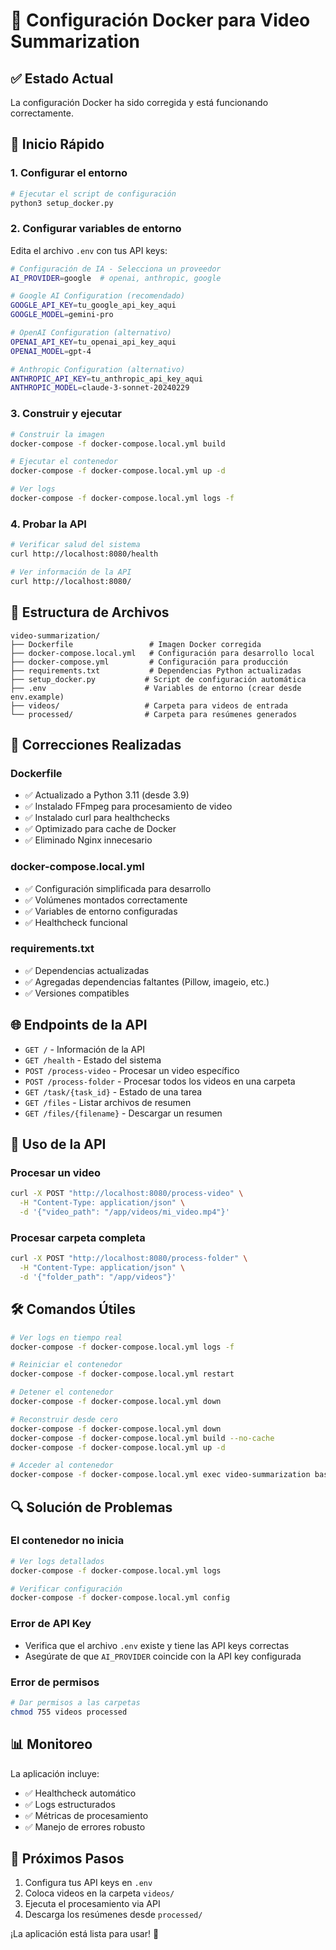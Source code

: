# 🐳 Configuración Docker para Video Summarization

## ✅ Estado Actual
La configuración Docker ha sido corregida y está funcionando correctamente.

## 🚀 Inicio Rápido

### 1. Configurar el entorno
```bash
# Ejecutar el script de configuración
python3 setup_docker.py
```

### 2. Configurar variables de entorno
Edita el archivo `.env` con tus API keys:
```bash
# Configuración de IA - Selecciona un proveedor
AI_PROVIDER=google  # openai, anthropic, google

# Google AI Configuration (recomendado)
GOOGLE_API_KEY=tu_google_api_key_aqui
GOOGLE_MODEL=gemini-pro

# OpenAI Configuration (alternativo)
OPENAI_API_KEY=tu_openai_api_key_aqui
OPENAI_MODEL=gpt-4

# Anthropic Configuration (alternativo)
ANTHROPIC_API_KEY=tu_anthropic_api_key_aqui
ANTHROPIC_MODEL=claude-3-sonnet-20240229
```

### 3. Construir y ejecutar
```bash
# Construir la imagen
docker-compose -f docker-compose.local.yml build

# Ejecutar el contenedor
docker-compose -f docker-compose.local.yml up -d

# Ver logs
docker-compose -f docker-compose.local.yml logs -f
```

### 4. Probar la API
```bash
# Verificar salud del sistema
curl http://localhost:8080/health

# Ver información de la API
curl http://localhost:8080/
```

## 📁 Estructura de Archivos

```
video-summarization/
├── Dockerfile                 # Imagen Docker corregida
├── docker-compose.local.yml   # Configuración para desarrollo local
├── docker-compose.yml         # Configuración para producción
├── requirements.txt           # Dependencias Python actualizadas
├── setup_docker.py           # Script de configuración automática
├── .env                      # Variables de entorno (crear desde env.example)
├── videos/                   # Carpeta para videos de entrada
└── processed/                # Carpeta para resúmenes generados
```

## 🔧 Correcciones Realizadas

### Dockerfile
- ✅ Actualizado a Python 3.11 (desde 3.9)
- ✅ Instalado FFmpeg para procesamiento de video
- ✅ Instalado curl para healthchecks
- ✅ Optimizado para cache de Docker
- ✅ Eliminado Nginx innecesario

### docker-compose.local.yml
- ✅ Configuración simplificada para desarrollo
- ✅ Volúmenes montados correctamente
- ✅ Variables de entorno configuradas
- ✅ Healthcheck funcional

### requirements.txt
- ✅ Dependencias actualizadas
- ✅ Agregadas dependencias faltantes (Pillow, imageio, etc.)
- ✅ Versiones compatibles

## 🌐 Endpoints de la API

- `GET /` - Información de la API
- `GET /health` - Estado del sistema
- `POST /process-video` - Procesar un video específico
- `POST /process-folder` - Procesar todos los videos en una carpeta
- `GET /task/{task_id}` - Estado de una tarea
- `GET /files` - Listar archivos de resumen
- `GET /files/{filename}` - Descargar un resumen

## 🎥 Uso de la API

### Procesar un video
```bash
curl -X POST "http://localhost:8080/process-video" \
  -H "Content-Type: application/json" \
  -d '{"video_path": "/app/videos/mi_video.mp4"}'
```

### Procesar carpeta completa
```bash
curl -X POST "http://localhost:8080/process-folder" \
  -H "Content-Type: application/json" \
  -d '{"folder_path": "/app/videos"}'
```

## 🛠️ Comandos Útiles

```bash
# Ver logs en tiempo real
docker-compose -f docker-compose.local.yml logs -f

# Reiniciar el contenedor
docker-compose -f docker-compose.local.yml restart

# Detener el contenedor
docker-compose -f docker-compose.local.yml down

# Reconstruir desde cero
docker-compose -f docker-compose.local.yml down
docker-compose -f docker-compose.local.yml build --no-cache
docker-compose -f docker-compose.local.yml up -d

# Acceder al contenedor
docker-compose -f docker-compose.local.yml exec video-summarization bash
```

## 🔍 Solución de Problemas

### El contenedor no inicia
```bash
# Ver logs detallados
docker-compose -f docker-compose.local.yml logs

# Verificar configuración
docker-compose -f docker-compose.local.yml config
```

### Error de API Key
- Verifica que el archivo `.env` existe y tiene las API keys correctas
- Asegúrate de que `AI_PROVIDER` coincide con la API key configurada

### Error de permisos
```bash
# Dar permisos a las carpetas
chmod 755 videos processed
```

## 📊 Monitoreo

La aplicación incluye:
- ✅ Healthcheck automático
- ✅ Logs estructurados
- ✅ Métricas de procesamiento
- ✅ Manejo de errores robusto

## 🎯 Próximos Pasos

1. Configura tus API keys en `.env`
2. Coloca videos en la carpeta `videos/`
3. Ejecuta el procesamiento via API
4. Descarga los resúmenes desde `processed/`

¡La aplicación está lista para usar! 🚀
